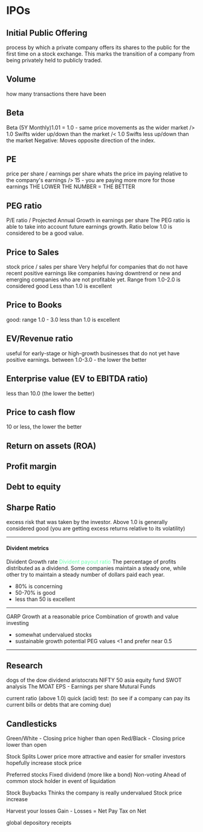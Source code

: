 # IPOs

## Initial Public Offering

process by which a private company offers its shares to the public for the first time on a stock exchange. This marks the transition of a company from being privately held to publicly traded.


## Volume 
how many transactions there have been


## Beta
Beta (5Y Monthly)1.01
= 1.0 - same price movements as the wider market
/> 1.0 Swifts wider up/down than the market
/< 1.0 Swifts less up/down than the market
Negative: Moves opposite direction of the index.
## PE
price per share / earnings per share
whats the price im paying relative to the company's earnings 
/> 15 - you are paying more more for those earnings
THE LOWER THE NUMBER = THE BETTER

## PEG ratio
P/E ratio / Projected Annual Growth in earnings per share
The PEG ratio is able to take into account future earnings growth.
Ratio below 1.0 is considered to be a good value.

## Price to Sales
stock price / sales per share 
Very helpful for companies that do not have recent positive earnings like companies having downtrend or new and emerging companies who are not profitable yet.
Range from 1.0-2.0 is considered good
Less than 1.0 is excellent

## Price to Books
good: range 1.0 - 3.0
less than 1.0 is excellent

## EV/Revenue ratio
useful for early-stage or high-growth businesses that do not yet have positive earnings.
between 1.0-3.0 - the lower the better


## Enterprise value (EV to EBITDA ratio)
less than 10.0 (the lower the better)

## Price to cash flow
10 or less, the lower the better

## Return on assets (ROA)

## Profit margin

## Debt to equity

## Sharpe Ratio
excess risk that was taken by the investor. Above 1.0 is generally considered good (you are getting excess returns relative to its volatility)

____
#### Divident metrics
Divident Growth rate
<span style="color:rgb(107, 255, 174)">Divident payout ratio</span>
The percentage of profits distributed as a dividend. Some companies maintain a steady one, while other try to maintain a steady number of dollars paid each year.
- 80% is concerning
- 50-70% is good
- less than 50 is excellent

___
GARP
Growth at a reasonable price
Combination of growth and value investing
- somewhat undervalued stocks 
- sustainable growth potential
PEG values <1 and prefer near 0.5

___
## Research

dogs of the dow 
dividend aristocrats
NIFTY 50
asia equity fund
SWOT analysis
The MOAT
EPS - Earnings per share
Mutural Funds

current ratio
(above 1.0)
quick (acid) test: (to see if a company can pay its current bills or debts that are coming due)

## Candlesticks
Green/White - Closing price higher than open
Red/Black - Closing price lower than open

Stock Splits
Lower price more attractive and easier for smaller investors
hopefully increase stock price

Preferred stocks
Fixed dividend (more like a bond)
Non-voting
Ahead of common stock holder in event of liquidation

Stock Buybacks
Thinks the company is really undervalued
Stock price increase 

Harvest your losses
Gain - Losses = Net
Pay Tax on Net 

global depository receipts


